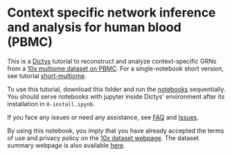 # Context specific network inference and analysis for human blood (PBMC)

This is a [Dictys](https://github.com/pinellolab/dictys) tutorial to reconstruct and analyze context-specific GRNs from a [10x multiome dataset on PBMC](https://www.10xgenomics.com/resources/datasets/pbmc-from-a-healthy-donor-granulocytes-removed-through-cell-sorting-10-k-1-standard-2-0-0). For a single-notebook short version, see tutorial [short-multiome](https://github.com/pinellolab/dictys/tree/master/doc/tutorials/short-multiome).

To use this tutorial, download this folder and run the [notebooks](https://github.com/pinellolab/dictys/tree/master/doc/tutorials/full-multiome/notebooks) sequentially. You should serve notebooks with jupyter inside Dictys' environment after its installation in `0-install.ipynb`.

If you face any issues or need any assistance, see [FAQ](https://github.com/pinellolab/dictys#faq) and [Issues](https://github.com/pinellolab/dictys#issues).

By using this notebook, you imply that you have already accepted the terms of use and privacy policy on the [10x dataset webpage](https://www.10xgenomics.com/resources/datasets/pbmc-from-a-healthy-donor-granulocytes-removed-through-cell-sorting-10-k-1-standard-2-0-0). The dataset summary webpage is also available [here](https://cf.10xgenomics.com/samples/cell-arc/2.0.0/pbmc_granulocyte_sorted_10k/pbmc_granulocyte_sorted_10k_web_summary.html).
